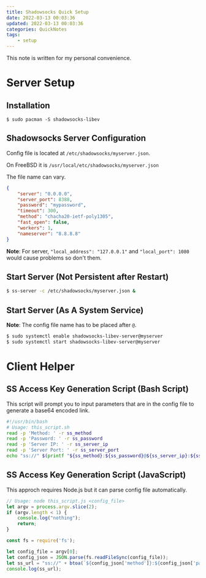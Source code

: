 ```yaml
---
title: Shadowsocks Quick Setup
date: 2022-03-13 00:03:36
updated: 2022-03-13 00:03:36
categories: QuickNotes
tags: 
    - setup
---
```


This note is written for my personal convenience.

# Server Setup

## Installation

```
$ sudo pacman -S shadowsocks-libev
```

## Shadowsocks Server Configuration

Config file is located at `/etc/shadowsocks/myserver.json`.

On FreeBSD it is `/usr/local/etc/shadowsocks/myserver.json`

The file name can vary.

```json
{
    "server": "0.0.0.0",
    "server_port": 8388,
    "password": "mypassword",
    "timeout": 300,
    "method": "chacha20-ietf-poly1305",
    "fast_open": false,
    "workers": 1,
    "nameserver": "8.8.8.8"
}
```

**Note**: For server, `"local_address": "127.0.0.1"` and `"local_port": 1080` would cause problems so don't them.

## Start Server (Not Persistent after Restart)

```bash
$ ss-server -c /etc/shadowsocks/myserver.json &
```

## Start Server (As A System Service)

**Note**: The config file name has to be placed after `@`.

```bash
$ sudo systemctl enable shadowsocks-libev-server@myserver
$ sudo systemctl start shadowsocks-libev-server@myserver
```

# Client Helper

## SS Access Key Generation Script (Bash Script)

This script will prompt you to input parameters that are in the config file to generate a base64 encoded link.

```bash
#!/usr/bin/bash
# Usage: this_script.sh
read -p 'Method: ' -r ss_method
read -p 'Password: ' -r ss_password
read -p 'Server IP: ' -r ss_server_ip
read -p 'Server Port: ' -r ss_server_port
echo "ss://" $(printf "${ss_method}:${ss_password}@${ss_server_ip}:${ss_server_port}" | base64)
```

## SS Access Key Generation Script (JavaScript)

This approch requires Node.js but it can parse config file automatically.

```javascript
// Usage: node this_script.js <config_file>
let argv = process.argv.slice(2);
if (argv.length < 1) {
    console.log("nothing");
    return;
}

const fs = require('fs');

let config_file = argv[0];
let config_json = JSON.parse(fs.readFileSync(config_file));
let ss_url = "ss://" + btoa(`${config_json['method']}:${config_json['password']}@${config_json['server'][0]}:${config_json['server_port']}`);
console.log(ss_url);
```
